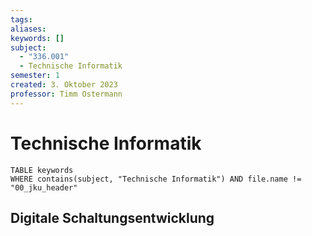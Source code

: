 ```yaml
---
tags: 
aliases: 
keywords: []
subject:
  - "336.001"
  - Technische Informatik
semester: 1
created: 3. Oktober 2023
professor: Timm Ostermann
---
```

  

# Technische Informatik

```dataview
TABLE keywords
WHERE contains(subject, "Technische Informatik") AND file.name != "00_jku_header"
```

## Digitale Schaltungsentwicklung